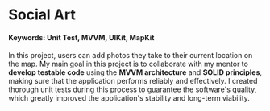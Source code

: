 # Social Art

#### Keywords: Unit Test, MVVM, UIKit, MapKit  ####

In this project, users can add photos they take to their current location on the map. My main goal in this project is to collaborate with my mentor to **develop testable code** using the **MVVM architecture** and **SOLID principles**, making sure that the application performs reliably and effectively. I created thorough unit tests during this process to guarantee the software's quality, which greatly improved the application's stability and long-term viability.
